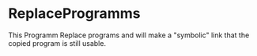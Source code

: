 # ReplaceProgramms
This Programm Replace programs and will make a "symbolic" link that the copied program is still usable.
